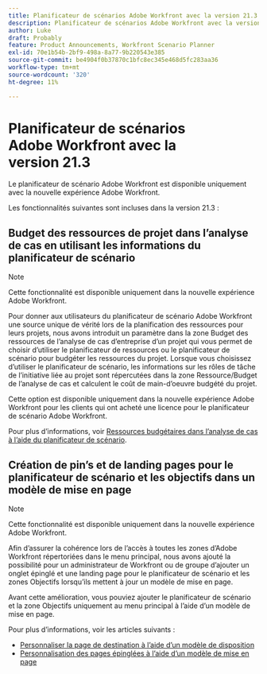 ```yaml
---
title: Planificateur de scénarios Adobe Workfront avec la version 21.3
description: Planificateur de scénarios Adobe Workfront avec la version 21.3
author: Luke
draft: Probably
feature: Product Announcements, Workfront Scenario Planner
exl-id: 70e1b54b-2bf9-498a-8a77-9b220543e385
source-git-commit: be4904f0b37870c1bfc8ec345e468d5fc283aa36
workflow-type: tm+mt
source-wordcount: '320'
ht-degree: 11%

---
```


# Planificateur de scénarios Adobe Workfront avec la version 21.3

Le planificateur de scénario Adobe Workfront est disponible uniquement avec la nouvelle expérience Adobe Workfront.

Les fonctionnalités suivantes sont incluses dans la version 21.3 :

## Budget des ressources de projet dans l’analyse de cas en utilisant les informations du planificateur de scénario

>[!NOTE]
>
>Cette fonctionnalité est disponible uniquement dans la nouvelle expérience Adobe Workfront.

Pour donner aux utilisateurs du planificateur de scénario Adobe Workfront une source unique de vérité lors de la planification des ressources pour leurs projets, nous avons introduit un paramètre dans la zone Budget des ressources de l’analyse de cas d’entreprise d’un projet qui vous permet de choisir d’utiliser le planificateur de ressources ou le planificateur de scénario pour budgéter les ressources du projet. Lorsque vous choisissez d’utiliser le planificateur de scénario, les informations sur les rôles de tâche de l’initiative liée au projet sont répercutées dans la zone Ressource/Budget de l’analyse de cas et calculent le coût de main-d’oeuvre budgété du projet.

Cette option est disponible uniquement dans la nouvelle expérience Adobe Workfront pour les clients qui ont acheté une licence pour le planificateur de scénario Adobe Workfront.

Pour plus d’informations, voir [Ressources budgétaires dans l’analyse de cas à l’aide du planificateur de scénario](../../../manage-work/projects/define-a-business-case/budget-resources-in-business-case-use-scenario-planner.md).

## Création de pin’s et de landing pages pour le planificateur de scénario et les objectifs dans un modèle de mise en page

>[!NOTE]
>
>Cette fonctionnalité est disponible uniquement dans la nouvelle expérience Adobe Workfront.

Afin d’assurer la cohérence lors de l’accès à toutes les zones d’Adobe Workfront répertoriées dans le menu principal, nous avons ajouté la possibilité pour un administrateur de Workfront ou de groupe d’ajouter un onglet épinglé et une landing page pour le planificateur de scénario et les zones Objectifs lorsqu’ils mettent à jour un modèle de mise en page.

Avant cette amélioration, vous pouviez ajouter le planificateur de scénario et la zone Objectifs uniquement au menu principal à l’aide d’un modèle de mise en page.

Pour plus d’informations, voir les articles suivants :

* [Personnaliser la page de destination à l’aide d’un modèle de disposition](../../../administration-and-setup/customize-workfront/use-layout-templates/customize-landing-page.md)
* [Personnalisation des pages épinglées à l’aide d’un modèle de mise en page](../../../administration-and-setup/customize-workfront/use-layout-templates/customize-pinned-pages.md)

